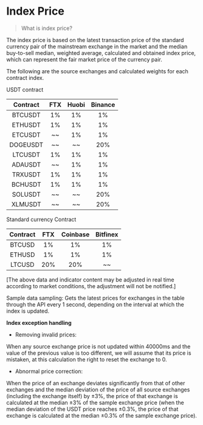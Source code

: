 # Index Price
>What is index price?

The index price is based on the latest transaction price of the standard currency pair of the mainstream exchange in the market and the median buy-to-sell median, weighted average, calculated and obtained index price, which can represent the fair market price of the currency pair.

The following are the source exchanges and calculated weights for each contract index.

USDT contract

| Contract | FTX | Huobi | Binance |
| :------: | :-: | :---: | :-----: |
| BTCUSDT  | 1%  |  1%   |   1%    |
| ETHUSDT  | 1%  |  1%   |   1%    |
| ETCUSDT  | ~~  |  1%   |   1%    |
| DOGEUSDT | ~~  |  ~~   |   20%   |
| LTCUSDT  | 1%  |  1%   |   1%    |
| ADAUSDT  | ~~  |  1%   |   1%    |
| TRXUSDT  | 1%  |  1%   |   1%    |
| BCHUSDT  | 1%  |  1%   |   1%    |
| SOLUSDT  | ~~  |  ~~   |   20%   |
| XLMUSDT  | ~~  |  ~~   |   20%   |

Standard currency Contract

| Contract | FTX | Coinbase | Bitfinex |
| :------: | :-: | :------: | :------: |
|  BTCUSD  | 1%  |    1%    |    1%    |
|  ETHUSD  | 1%  |    1%    |    1%    |
|  LTCUSD  | 20% |   20%    |    ~~    |

[The above data and indicator content may be adjusted in real time according to market conditions, the adjustment will not be notified.]

Sample data sampling: Gets the latest prices for exchanges in the table through the API every 1 second, depending on the interval at which the index is updated.

**Index exception handling**

- Removing invalid prices:

When any source exchange price is not updated within 40000ms and the value of the previous value is too different, we will assume that its price is mistaken, at this calculation the right to reset the exchange to 0.

- Abnormal price correction:

When the price of an exchange deviates significantly from that of other exchanges and the median deviation of the price of all source exchanges (including the exchange itself) by ±3%, the price of that exchange is calculated at the median ±3% of the sample exchange price (when the median deviation of the USDT price reaches ±0.3%, the price of that exchange is calculated at the median ±0.3% of the sample exchange price).
